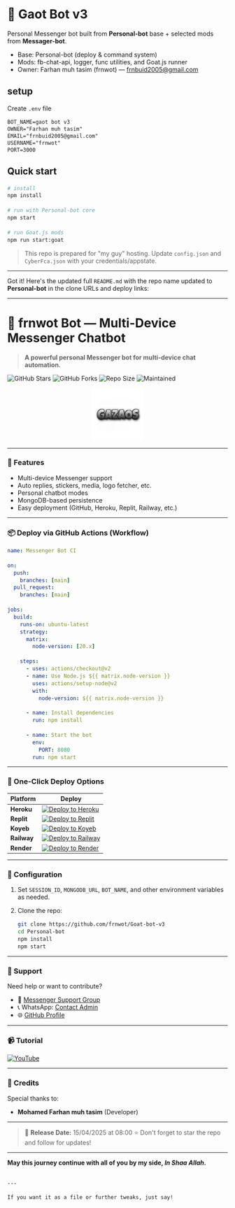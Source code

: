# 🐐 Gaot Bot v3

Personal Messenger bot built from **Personal-bot** base + selected mods from **Messager-bot**.

- Base: Personal-bot (deploy & command system)
- Mods: fb-chat-api, logger, func utilities, and Goat.js runner
- Owner: Farhan muh tasim (frnwot) — frnbuid2005@gmail.com

## setup 
 Create `.env` file 
```
BOT_NAME=gaot bot v3
OWNER="Farhan muh tasim"
EMAIL="frnbuid2005@gmail.com"
USERNAME="frnwot"
PORT=3000
```

## Quick start

```bash
# install
npm install

# run with Personal-bot core
npm start

# run Goat.js mods
npm run start:goat
```

> This repo is prepared for "my guy" hosting. Update `config.json` and `CyberFca.json` with your credentials/appstate.

---
Got it! Here's the updated full `README.md` with the repo name updated to **Personal-bot** in the clone URLs and deploy links:

---

# 🤖 frnwot Bot — Multi-Device Messenger Chatbot

> **A powerful personal Messenger bot for multi-device chat automation.**

![GitHub Stars](https://img.shields.io/github/stars/frn/Personal-bot?style=flat-square)
![GitHub Forks](https://img.shields.io/github/forks/frn/Personal-bot?style=flat-square)
![Repo Size](https://img.shields.io/github/repo-size/frn/Personal-bot?style=flat-square)
![Maintained](https://img.shields.io/badge/Maintained-Yes-brightgreen?style=flat-square)

<p align="center">
  <img src="https://github.com/GazaOS-Revived/Images/blob/main/file/ic_launcher_foreground.png" width="120" />
</p>

---

### 🌟 Features

- Multi-device Messenger support  
- Auto replies, stickers, media, logo fetcher, etc.  
- Personal chatbot modes  
- MongoDB-based persistence  
- Easy deployment (GitHub, Heroku, Replit, Railway, etc.)  

---

### 📦 Deploy via GitHub Actions (Workflow)

```yaml
name: Messenger Bot CI

on:
  push:
    branches: [main]
  pull_request:
    branches: [main]

jobs:
  build:
    runs-on: ubuntu-latest
    strategy:
      matrix:
        node-version: [20.x]

    steps:
      - uses: actions/checkout@v2
      - name: Use Node.js ${{ matrix.node-version }}
        uses: actions/setup-node@v2
        with:
          node-version: ${{ matrix.node-version }}

      - name: Install dependencies
        run: npm install

      - name: Start the bot
        env:
          PORT: 8080
        run: npm start
````

---

### 🚀 One-Click Deploy Options

| Platform    | Deploy                                                                                                                                                                                                          |
| ----------- | --------------------------------------------------------------------------------------------------------------------------------------------------------------------------------------------------------------- |
| **Heroku**  | [![Deploy to Heroku](https://www.herokucdn.com/deploy/button.svg)](https://dashboard.heroku.com/new-app?template=https://github.com/frn/Personal-bot)                                                           |
| **Replit**  | [![Deploy to Replit](https://img.shields.io/badge/REPLIT-Deploy-orange?style=for-the-badge\&logo=replit)](https://replit.com/github/frn/Personal-bot)                                                           |
| **Koyeb**   | [![Deploy to Koyeb](https://img.shields.io/badge/KOYEB-Deploy-blue?style=for-the-badge\&logo=koyeb)](https://app.koyeb.com/services/deploy?type=git&repository=https://github.com/frn/Personal-bot&branch=main) |
| **Railway** | [![Deploy to Railway](https://img.shields.io/badge/RAILWAY-Deploy-black?style=for-the-badge\&logo=railway)](https://railway.app/new)                                                                            |
| **Render**  | [![Deploy to Render](https://img.shields.io/badge/RENDER-Deploy-maroon?style=for-the-badge\&logo=render)](https://dashboard.render.com)                                                                         |

---

### 🔧 Configuration

1. Set `SESSION_ID`, `MONGODB_URL`, `BOT_NAME`, and other environment variables as needed.
2. Clone the repo:

   ```bash
   git clone https://github.com/frnwot/Goat-bot-v3
   cd Personal-bot
   npm install
   npm start
   ```

---

### 📲 Support

Need help or want to contribute?

* 💬 [Messenger Support Group](https://m.me/j/AbbgQN_Pv6yXppYl/)
* 📞 WhatsApp: [Contact Admin](https://wa.me/+8801882333052?text=Hi+Farhan%2C+I+need+help+with+the+frnwot+Bot)
* 🌐 [GitHub Profile](https://github.com/frn)

---

### 📹 Tutorial

[![YouTube](https://i.ibb.co/71mYRh4/116-1161192-podcast-subscribe-listen-button-youtube-sign-hd-png.png)](https://youtu.be/qHUMWc7CTS8)

---

### 🤝 Credits

Special thanks to:

* **Mohamed Farhan muh tasim** (Developer)

---

> 📅 **Release Date:** 15/04/2025 at 08:00
> ⭐ Don't forget to star the repo and follow for updates!

---

**May this journey continue with all of you by my side, *In Shaa Allah*.**

```

---

If you want it as a file or further tweaks, just say!
```
